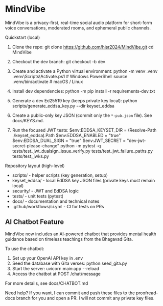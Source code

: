 # MindVibe

MindVibe is a privacy-first, real-time social audio platform for short-form voice conversations, moderated rooms, and ephemeral public channels.

Quickstart (local)
1. Clone the repo:
   git clone https://github.com/hisr2024/MindVibe.git
   cd MindVibe

2. Checkout the dev branch:
   git checkout -b dev

3. Create and activate a Python virtual environment:
   python -m venv .venv
   .venv\Scripts\Activate.ps1    # Windows PowerShell
   source .venv/bin/activate     # macOS / Linux

4. Install dev dependencies:
   python -m pip install -r requirements-dev.txt

5. Generate a dev Ed25519 key (keeps private key local):
   python scripts/generate_eddsa_key.py --dir keyset_eddsa

6. Create a public-only key JSON (commit only the `*-pub.json` file). See docs/KEYS.md.

7. Run the focused JWT tests:
   $env:EDDSA_KEYSET_DIR = (Resolve-Path ./keyset_eddsa).Path
   $env:EDDSA_ENABLED = "true"
   $env:EDDSA_DUAL_SIGN = "true"
   $env:JWT_SECRET = "dev-jwt-secret-please-change"
   python -m pytest -q tests/test_jwt_dualsign_issue_verify.py tests/test_jwt_failure_paths.py tests/test_jwks.py

Repository layout (high-level)
- scripts/                - helper scripts (key generation, setup)
- keyset_eddsa/           - local EdDSA key JSON files (private keys must remain local)
- security/               - JWT and EdDSA logic
- tests/                  - unit tests (pytest)
- docs/                   - documentation and technical notes
- .github/workflows/ci.yml - CI for tests on PRs

## AI Chatbot Feature

MindVibe now includes an AI-powered chatbot that provides mental health guidance based on timeless teachings from the Bhagavad Gita.

To use the chatbot:

1. Set up your OpenAI API key in .env
2. Seed the database with Gita verses: python seed_gita.py
3. Start the server: uvicorn main:app --reload
4. Access the chatbot at POST /chat/message

For more details, see docs/CHATBOT.md

Need help?
If you want, I can commit and push these files to the proofread-docs branch for you and open a PR. I will not commit any private key files.